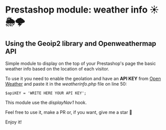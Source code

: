# Prestashop module: weather info ☀️🌦️🌩️ #
## Using the Geoip2 library and Openweathermap API ##

Simple module to display on the top of your Prestashop's page the basic weather info based on the location of each visitor.

To use it you need to enable the geolation and have an **API KEY** from [Open Weather](https://openweathermap.org/api) and paste it in the *weatherinfo.php* file on line 50:

    $apiKEY = 'WRITE HERE YOUR API KEY';

This module use the *displayNav1* hook.

Feel free to use it, make a PR or, if you want, give me a star 🌟

Enjoy it!